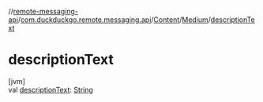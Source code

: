 //[remote-messaging-api](../../../../index.md)/[com.duckduckgo.remote.messaging.api](../../index.md)/[Content](../index.md)/[Medium](index.md)/[descriptionText](description-text.md)

# descriptionText

[jvm]\
val [descriptionText](description-text.md): [String](https://kotlinlang.org/api/latest/jvm/stdlib/kotlin/-string/index.html)
